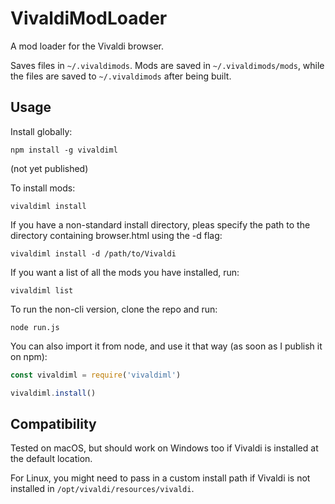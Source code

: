 # VivaldiModLoader

A mod loader for the Vivaldi browser.

Saves files in `~/.vivaldimods`. Mods are saved in `~/.vivaldimods/mods`, while the files are saved to `~/.vivaldimods` after being built.

## Usage
Install globally:
```
npm install -g vivaldiml
```
(not yet published)

To install mods:
```
vivaldiml install
```

If you have a non-standard install directory, pleas specify the path to the directory containing browser.html using the -d flag:
```
vivaldiml install -d /path/to/Vivaldi
```

If you want a list of all the mods you have installed, run:
```
vivaldiml list
```

To run the non-cli version, clone the repo and run:
```
node run.js
```

You can also import it from node, and use it that way (as soon as I publish it on npm):
```javascript
const vivaldiml = require('vivaldiml')

vivaldiml.install()
```


## Compatibility
Tested on macOS, but should work on Windows too if Vivaldi is installed at the default location.

For Linux, you might need to pass in a custom install path if Vivaldi is not installed in `/opt/vivaldi/resources/vivaldi`.
